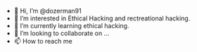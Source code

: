 - 👋 Hi, I’m @dozerman91
- 👀 I’m interested in Ethical Hacking and rectreational hacking.
- 🌱 I’m currently learning ethical hacking.
- 💞️ I’m looking to collaborate on ...
- 📫 How to reach me 

<!---
dozerman91/dozerman91 is a ✨ special ✨ repository because its `README.md` (this file) appears on your GitHub profile.
You can click the Preview link to take a look at your changes.
--->
